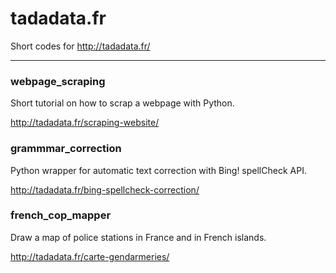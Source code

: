# tadadata.fr

Short codes for http://tadadata.fr/

*********

### webpage_scraping

Short tutorial on how to scrap a webpage with Python.

http://tadadata.fr/scraping-website/

### grammmar_correction

Python wrapper for automatic text correction with Bing! spellCheck API.

http://tadadata.fr/bing-spellcheck-correction/

### french_cop_mapper

Draw a map of police stations in France and in French islands.

http://tadadata.fr/carte-gendarmeries/
